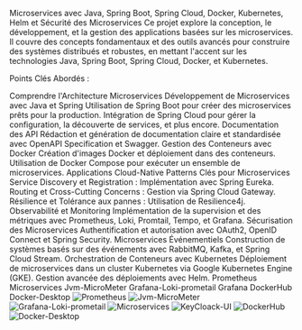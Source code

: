 Microservices avec Java, Spring Boot, Spring Cloud, Docker, Kubernetes, Helm et Sécurité des Microservices
Ce projet explore la conception, le développement, et la gestion des applications basées sur les microservices. Il couvre des concepts fondamentaux et des outils avancés pour construire des systèmes distribués et robustes, en mettant l'accent sur les technologies Java, Spring Boot, Spring Cloud, Docker, et Kubernetes.

Points Clés Abordés :

Comprendre l'Architecture Microservices
Développement de Microservices avec Java et Spring Utilisation de Spring Boot pour créer des microservices prêts pour la production. Intégration de Spring Cloud pour gérer la configuration, la découverte de services, et plus encore.
Documentation des API Rédaction et génération de documentation claire et standardisée avec OpenAPI Specification et Swagger.
Gestion des Conteneurs avec Docker Création d'images Docker et déploiement dans des conteneurs. Utilisation de Docker Compose pour exécuter un ensemble de microservices.
Applications Cloud-Native
Patterns Clés pour Microservices Service Discovery et Registration : Implémentation avec Spring Eureka. Routing et Cross-Cutting Concerns : Gestion via Spring Cloud Gateway. Résilience et Tolérance aux pannes : Utilisation de Resilience4j.
Observabilité et Monitoring Implémentation de la supervision et des métriques avec Prometheus, Loki, Promtail, Tempo, et Grafana.
Sécurisation des Microservices Authentification et autorisation avec OAuth2, OpenID Connect et Spring Security.
Microservices Événementiels Construction de systèmes basés sur des événements avec RabbitMQ, Kafka, et Spring Cloud Stream.
Orchestration de Conteneurs avec Kubernetes Déploiement de microservices dans un cluster Kubernetes via Google Kubernetes Engine (GKE). Gestion avancée des déploiements avec Helm. Prometheus Microservices Jvm-MicroMeter Grafana-Loki-prometail Grafana DockerHub Docker-Desktop
![Prometheus](https://github.com/user-attachments/assets/cf21c79a-2cca-4b3f-a855-d74e3553f194)
![Jvm-MicroMeter](https://github.com/user-attachments/assets/a5918457-98d5-476a-8d1e-07fd7e3389af)
![Grafana-Loki-prometail](https://github.com/user-attachments/assets/3c0156ac-654d-4343-ab84-639864cdb423)
![Microservices](https://github.com/user-attachments/assets/1a15c7ce-c810-4fb6-973c-984f9d3a1182)
![KeyCloack-UI](https://github.com/user-attachments/assets/ae2fc2d7-9eb0-455d-9f0e-8925d0b2077a)
![DockerHub](https://github.com/user-attachments/assets/e7ff1be9-35c3-4daf-8dce-fc07508095aa)
![Docker-Desktop](https://github.com/user-attachments/assets/b683342c-d070-4b3a-a4e8-224b148ddddf)






